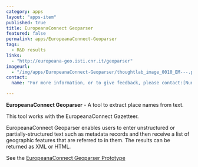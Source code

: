 ```yaml
---
category: apps
layout: "apps-item"
published: true
title: EuropeanaConnect Geoparser
featured: false
permalink: apps/EuropeanaConnect-Geoparser
tags: 
  - R&D results
links: 
  - "http://europeana-geo.isti.cnr.it/geoparser"
imageurl: 
  - "/img/apps/EuropeanaConnect-Geoparser/thoughtlab_image_0010_EM---.png"
contact: 
  name: "For more information, or to give feedback, please contact:[Nuno Freire](nuno.freire@theeuropeanlibrary.org)"

---
```

**EuropeanaConnect Geoparser** - A tool to extract place names from text.

This tool works with the EuropeanaConnect Gazetteer.

EuropeanaConnect Geoparser enables users to enter unstructured or partially-structured text such as metadata records and then receive a list of geographic features that are referred to in them. The results can be returned as XML or HTML.

See the [EuropeanaConnect Geoparser Prototype](http://europeana-geo.isti.cnr.it/geoparser)



	